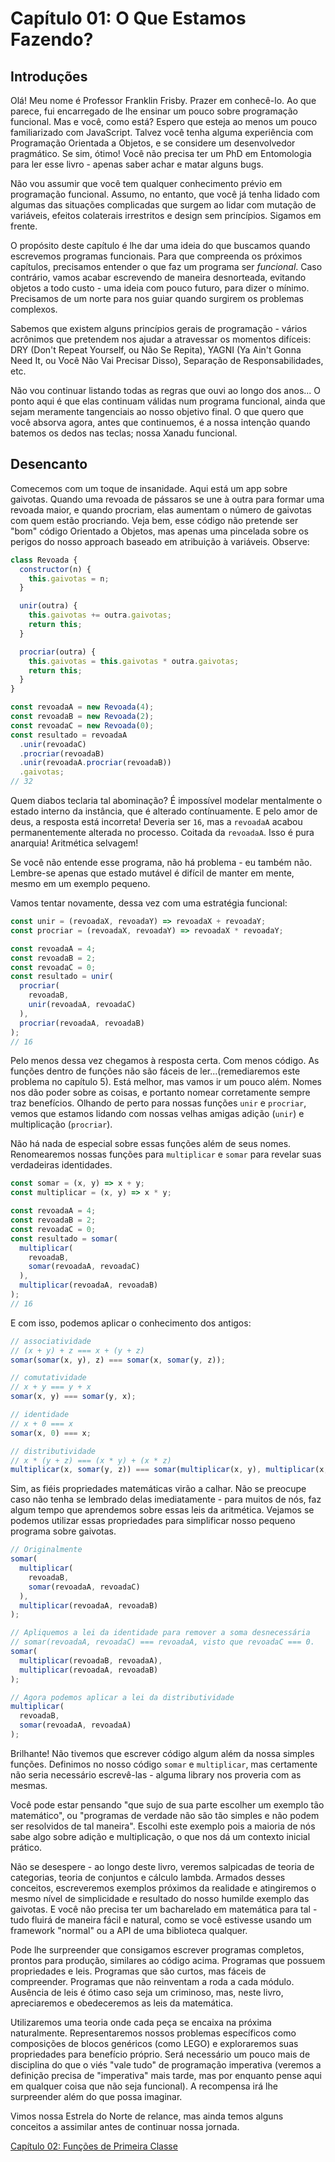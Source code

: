 # Capítulo 01: O Que Estamos Fazendo?

## Introduções

Olá! Meu nome é Professor Franklin Frisby. Prazer em conhecê-lo. Ao que parece, fui encarregado de lhe ensinar um pouco sobre programação funcional. Mas e você, como está? Espero que esteja ao menos um pouco familiarizado com JavaScript. Talvez você tenha alguma experiência com Programação Orientada a Objetos, e se considere um desenvolvedor pragmático. Se sim, ótimo! Você não precisa ter um PhD em Entomologia para ler esse livro - apenas saber achar e matar alguns bugs.

 Não vou assumir que você tem qualquer conhecimento prévio em programação funcional. Assumo, no entanto, que você já tenha lidado com algumas das situações complicadas que surgem ao lidar com mutação de variáveis, efeitos colaterais irrestritos e design sem princípios. Sigamos em frente.

 O propósito deste capítulo é lhe dar uma ideia do que buscamos quando escrevemos programas funcionais. Para que compreenda os próximos capítulos, precisamos entender o que faz um programa ser *funcional*. Caso contrário, vamos acabar escrevendo de maneira desnorteada, evitando objetos a todo custo - uma ideia com pouco futuro, para dizer o mínimo. Precisamos de um norte para nos guiar quando surgirem os problemas complexos.

 Sabemos que existem alguns princípios gerais de programação - vários acrônimos que pretendem nos ajudar a atravessar os momentos difíceis: DRY (Don't Repeat Yourself, ou Não Se Repita), YAGNI (Ya Ain't Gonna Need It, ou Você Não Vai Precisar Disso), Separação de Responsabilidades, etc.

 Não vou continuar listando todas as regras que ouvi ao longo dos anos... O ponto aqui é que elas continuam válidas num programa funcional, ainda que sejam meramente tangenciais ao nosso objetivo final. O que quero que você absorva agora, antes que continuemos, é a nossa intenção quando batemos os dedos nas teclas; nossa Xanadu funcional.

<!--BREAK-->

## Desencanto

Comecemos com um toque de insanidade. Aqui está um app sobre gaivotas. Quando uma revoada de pássaros se une à outra para formar uma revoada maior, e quando procriam, elas aumentam o número de gaivotas com quem estão procriando. Veja bem, esse código não pretende ser "bom" código Orientado a Objetos, mas apenas uma pincelada sobre os perigos do nosso approach baseado em atribuição à variáveis. Observe:

```js
class Revoada {
  constructor(n) {
    this.gaivotas = n;
  }

  unir(outra) {
    this.gaivotas += outra.gaivotas;
    return this;
  }

  procriar(outra) {
    this.gaivotas = this.gaivotas * outra.gaivotas;
    return this;
  }
}

const revoadaA = new Revoada(4);
const revoadaB = new Revoada(2);
const revoadaC = new Revoada(0);
const resultado = revoadaA
  .unir(revoadaC)
  .procriar(revoadaB)
  .unir(revoadaA.procriar(revoadaB))
  .gaivotas;
// 32
```

Quem diabos teclaria tal abominação? É impossível modelar mentalmente o estado interno da instância, que é alterado contínuamente. E pelo amor de deus, a resposta está incorreta! Deveria ser `16`, mas a `revoadaA` acabou permanentemente alterada no processo. Coitada da `revoadaA`. Isso é pura anarquia! Aritmética selvagem!

Se você não entende esse programa, não há problema - eu também não. Lembre-se apenas que estado mutável é difícil de manter em mente, mesmo em um exemplo pequeno.

Vamos tentar novamente, dessa vez com uma estratégia funcional:

```js
const unir = (revoadaX, revoadaY) => revoadaX + revoadaY;
const procriar = (revoadaX, revoadaY) => revoadaX * revoadaY;

const revoadaA = 4;
const revoadaB = 2;
const revoadaC = 0;
const resultado = unir(
  procriar(
    revoadaB, 
    unir(revoadaA, revoadaC)
  ), 
  procriar(revoadaA, revoadaB)
);
// 16
```

Pelo menos dessa vez chegamos à resposta certa. Com menos código. As funções dentro de funções não são fáceis de ler...(remediaremos este problema no capítulo 5). Está melhor, mas vamos ir um pouco além. Nomes nos dão poder sobre as coisas, e portanto nomear corretamente sempre traz benefícios. Olhando de perto para nossas funções `unir` e `procriar`, vemos que estamos lidando com nossas velhas amigas adição (`unir`) e multiplicação (`procriar`). 

Não há nada de especial sobre essas funções além de seus nomes. Renomearemos nossas funções para `multiplicar` e `somar` para revelar suas verdadeiras identidades.

```js
const somar = (x, y) => x + y;
const multiplicar = (x, y) => x * y;

const revoadaA = 4;
const revoadaB = 2;
const revoadaC = 0;
const resultado = somar(
  multiplicar(
    revoadaB, 
    somar(revoadaA, revoadaC)
  ), 
  multiplicar(revoadaA, revoadaB)
);
// 16
```
E com isso, podemos aplicar o conhecimento dos antigos:

```js
// associatividade
// (x + y) + z === x + (y + z)
somar(somar(x, y), z) === somar(x, somar(y, z));

// comutatividade
// x + y === y + x
somar(x, y) === somar(y, x);

// identidade
// x + 0 === x
somar(x, 0) === x;

// distributividade
// x * (y + z) === (x * y) + (x * z)
multiplicar(x, somar(y, z)) === somar(multiplicar(x, y), multiplicar(x, z));
```

Sim, as fiéis propriedades matemáticas virão a calhar. Não se preocupe caso não tenha se lembrado delas imediatamente - para muitos de nós, faz algum tempo que aprendemos sobre essas leis da aritmética. Vejamos se podemos utilizar essas propriedades para simplificar nosso pequeno programa sobre gaivotas. 

```js
// Originalmente
somar(
  multiplicar(
    revoadaB, 
    somar(revoadaA, revoadaC)
  ),
  multiplicar(revoadaA, revoadaB)
);

// Apliquemos a lei da identidade para remover a soma desnecessária
// somar(revoadaA, revoadaC) === revoadaA, visto que revoadaC === 0.
somar(
  multiplicar(revoadaB, revoadaA), 
  multiplicar(revoadaA, revoadaB)
);

// Agora podemos aplicar a lei da distributividade
multiplicar(
  revoadaB, 
  somar(revoadaA, revoadaA)
);
```

Brilhante! Não tivemos que escrever código algum além da nossa simples funções. Definimos no nosso código `somar` e `multiplicar`, mas certamente não seria necessário escrevê-las - alguma library nos proveria com as mesmas.

Você pode estar pensando "que sujo de sua parte escolher um exemplo tão matemático", ou "programas de verdade não são tão simples e não podem ser resolvidos de tal maneira". Escolhi este exemplo pois a maioria de nós sabe algo sobre adição e multiplicação, o que nos dá um contexto inicial prático.

Não se desespere - ao longo deste livro, veremos salpicadas de teoria de categorias, teoria de conjuntos e cálculo lambda. Armados desses conceitos, escreveremos exemplos próximos da realidade e atingiremos o mesmo nível de simplicidade e resultado do nosso humilde exemplo das gaivotas. E você não precisa ter um bacharelado em matemática para tal - tudo fluirá de maneira fácil e natural, como se você estivesse usando um framework "normal" ou a API de uma biblioteca qualquer.

Pode lhe surpreender que consigamos escrever programas completos, prontos para produção, similares ao código acima. Programas que possuem propriedades e leis. Programas que são curtos, mas fáceis de compreender. Programas que não reinventam a roda a cada módulo. Ausência de leis é ótimo caso seja um criminoso, mas, neste livro, apreciaremos e obedeceremos as leis da matemática.

Utilizaremos uma teoria onde cada peça se encaixa na próxima naturalmente. Representaremos nossos problemas específicos como composições de blocos genéricos (como LEGO) e exploraremos suas propriedades para benefício próprio. Será necessário um pouco mais de disciplina do que o viés "vale tudo" de programação imperativa (veremos a definição precisa de "imperativa" mais tarde, mas por enquanto pense aqui em qualquer coisa que não seja funcional). A recompensa irá lhe surpreender além do que possa imaginar.

Vimos nossa Estrela do Norte de relance, mas ainda temos alguns conceitos a assimilar antes de continuar nossa jornada.

[Capítulo 02: Funções de Primeira Classe](ch02.md)
